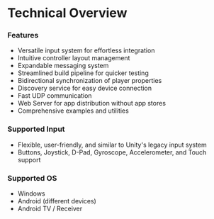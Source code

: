 # Technical Overview

### Features

* Versatile input system for effortless integration
* Intuitive controller layout management
* Expandable messaging system
* Streamlined build pipeline for quicker testing
* Bidirectional synchronization of player properties
* Discovery service for easy device connection
* Fast UDP communication
* Web Server for app distribution without app stores
* Comprehensive examples and utilities

### &#x20;Supported Input

* Flexible, user-friendly, and similar to Unity's legacy input system
* Buttons, Joystick, D-Pad, Gyroscope, Accelerometer, and Touch support

### &#x20;Supported OS

* Windows
* Android (different devices)
* Android TV / Receiver
